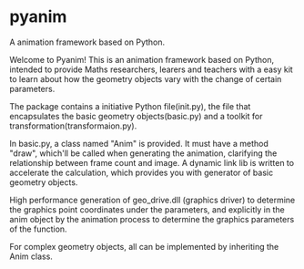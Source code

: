 # pyanim
A animation framework based on Python.

Welcome to Pyanim! This is an animation framework based on Python, intended to provide Maths researchers, learers and teachers with a easy kit to learn about how the geometry objects vary with the change of certain parameters.

The package contains a initiative Python file(init.py), the file that encapsulates the basic geometry objects(basic.py) and a toolkit for transformation(transformaion.py).

In basic.py, a class named "Anim" is provided. It must have a method "draw", which'll be called when generating the animation, clarifying the relationship between frame count and image. A dynamic link lib is written to accelerate the calculation, which provides you with generator of basic geometry objects.

High performance generation of geo_drive.dll (graphics driver) to determine the graphics point coordinates under the parameters, and explicitly in the anim object by the animation process to determine the graphics parameters of the function.

For complex geometry objects, all can be implemented by inheriting the Anim class.
